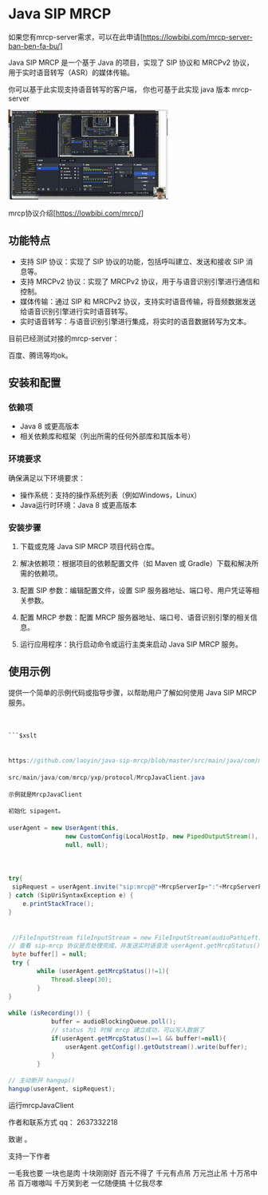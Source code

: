 
# Java SIP MRCP
如果您有mrcp-server需求，可以在此申请[https://lowbibi.com/mrcp-server-ban-ben-fa-bu/]


Java SIP MRCP 是一个基于 Java 的项目，实现了 SIP 协议和 MRCPv2 协议，用于实时语音转写（ASR）的媒体传输。


你可以基于此实现支持语音转写的客户端，
你也可基于此实现 java 版本 mrcp-server

![](audio/mrcp.gif)


mrcp协议介绍[https://lowbibi.com/mrcp/]

## 功能特点

- 支持 SIP 协议：实现了 SIP 协议的功能，包括呼叫建立、发送和接收 SIP 消息等。
- 支持 MRCPv2 协议：实现了 MRCPv2 协议，用于与语音识别引擎进行通信和控制。
- 媒体传输：通过 SIP 和 MRCPv2 协议，支持实时语音传输，将音频数据发送给语音识别引擎进行实时语音转写。
- 实时语音转写：与语音识别引擎进行集成，将实时的语音数据转写为文本。

目前已经测试对接的mrcp-server：

百度、腾讯等均ok。

## 安装和配置

### 依赖项

- Java 8 或更高版本
- 相关依赖库和框架（列出所需的任何外部库和其版本号）

### 环境要求

确保满足以下环境要求：

- 操作系统：支持的操作系统列表（例如Windows，Linux）
- Java运行时环境：Java 8 或更高版本

### 安装步骤

1. 下载或克隆 Java SIP MRCP 项目代码仓库。

2. 解决依赖项：根据项目的依赖配置文件（如 Maven 或 Gradle）下载和解决所需的依赖项。

3. 配置 SIP 参数：编辑配置文件，设置 SIP 服务器地址、端口号、用户凭证等相关参数。

4. 配置 MRCP 参数：配置 MRCP 服务器地址、端口号、语音识别引擎的相关信息。

5. 运行应用程序：执行启动命令或运行主类来启动 Java SIP MRCP 服务。

## 使用示例

提供一个简单的示例代码或指导步骤，以帮助用户了解如何使用 Java SIP MRCP 服务。

```java


```$xslt


https://github.com/laoyin/java-sip-mrcp/blob/master/src/main/java/com/mrcp/yxp/protocol/MrcpJavaClient.java

src/main/java/com/mrcp/yxp/protocol/MrcpJavaClient.java

示例就是MrcpJavaClient

初始化 sipagent。

userAgent = new UserAgent(this,
                new CustomConfig(LocalHostIp, new PipedOutputStream(), new ArrayBlockingQueue(100)),
                null, null);



try{
 sipRequest = userAgent.invite("sip:mrcp@"+MrcpServerIp+":"+MrcpServerPort, null);
} catch (SipUriSyntaxException e) {
    e.printStackTrace();
}


 //FileInputStream fileInputStream = new FileInputStream(audioPathLeft);
// 查看 sip-mrcp 协议是否处理完成，并发送实时语音流 userAgent.getMrcpStatus() 等于1 协商结束
 byte buffer[] = null;
 try {
        while (userAgent.getMrcpStatus()!=1){
            Thread.sleep(30);
        }
}

while (isRecording()) {
            buffer = audioBlockingQueue.poll();
            // status 为1 时候 mrcp 建立成功，可以写入数据了
            if(userAgent.getMrcpStatus()==1 && buffer!=null){
                userAgent.getConfig().getOutstream().write(buffer);
            }
        }

// 主动断开 hangup()
hangup(userAgent, sipRequest);


```


运行mrcpJavaClient


作者和联系方式
qq：  2637332218

致谢
。



支持一下作者

一毛我也要
一块也是肉
十块刚刚好
百元不得了
千元有点吊
万元岂止吊
十万吊中吊
百万嗷嗷叫
千万笑到老
一亿随便搞
十亿我尽孝
